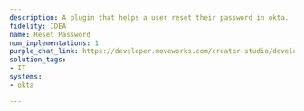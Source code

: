 ```yaml
---
description: A plugin that helps a user reset their password in okta.
fidelity: IDEA
name: Reset Password
num_implementations: 1
purple_chat_link: https://developer.moveworks.com/creator-studio/developer-tools/purple-chat/?conversation=%7B%22startTimestamp%22%3A%2211%3A43+AM%22%2C%22messages%22%3A%5B%7B%22role%22%3A%22user%22%2C%22parts%22%3A%5B%7B%22richText%22%3A%22I+need+to+reset+my+password.%22%7D%5D%7D%2C%7B%22role%22%3A%22assistant%22%2C%22parts%22%3A%5B%7B%22reasoningSteps%22%3A%5B%7B%22status%22%3A%22success%22%2C%22richText%22%3A%22%3Cp%3E%E2%9C%85+Working+on+%3Cb%3EReset+My+Password%3C%2Fb%3E%3Cbr%3E%E2%8F%B3+Calling+Plugin+%3Cb%3EReset+Password%3C%2Fb%3E%3C%2Fp%3E%22%7D%5D%7D%2C%7B%22richText%22%3A%22%3Cp%3ENo+problem%21+I%27ve+started+the+password+reset+process.%3Cbr%3E%3Cbr%3E%3Ca+href%3D%5C%22https%3A%2F%2Fcustomer.okta.com%2Fpw_reset%3Ftoken%3D6789sd6f78a9567suajsdfasd%5C%22%3EClick+here+to+finish+your+password+reset%3C%2Fa%3E.%3C%2Fp%3E%22%7D%5D%7D%5D%7D
solution_tags:
- IT
systems:
- okta

---
```

